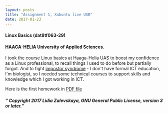 ```yaml
---
layout: posts
title: "Assignment 1, Xubuntu live USB"
date: 2017-01-23
---
```

#### Linux Basics (dat8tf063-29)

#### HAAGA-HELIA University of Applied Sciences.

I took the course Linux basics at Haaga-Helia UAS to boost my confidence as a Linux professional,
to recall things I used to do before but partially forgot. 
And to fight [impostor syndrome](https://en.wikipedia.org/wiki/Impostor_syndrome) - 
I don't have formal ICT education, I'm biologist, so I needed some technical courses to support skills 
and knowledge which I got working in ICT.

Here is the first homework in [PDF file](https://github.com/starliz/hh_linux_basics/raw/master/h1_live_usb.pdf)

##### “ Copyright 2017 Lidia Zalevskaya, GNU General Public License, version 3 or later.”